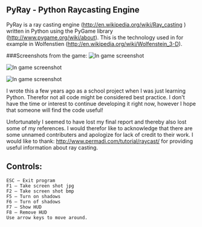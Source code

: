 ## PyRay - Python Raycasting Engine

PyRay is a ray casting engine (http://en.wikipedia.org/wiki/Ray_casting
) written in Python using the PyGame library (http://www.pygame.org/wiki/about). This is the technology used in for example in Wolfenstien (http://en.wikipedia.org/wiki/Wolfenstein_3-D).

###Screenshots from the game:
![In game screenshot](https://raw.githubusercontent.com/oscr/PyRay/master/screenshots/PyRay20130518111624.jpeg)

![In game screenshot](https://raw.githubusercontent.com/oscr/PyRay/master/screenshots/PyRay20130518111712.jpeg)

![In game screenshot](https://raw.githubusercontent.com/oscr/PyRay/master/screenshots/PyRay20130518111704.jpeg)

I wrote this a few years ago as a school project when I was just learning Python. Therefor not all code might be considered best practice. I don't have the time or interest to continue developing it right now, however I hope that someone will find the code useful!

Unfortunately I seemed to have lost my final report and thereby also lost some of my references. I would therefor like to acknowledge that there are some unnamed contributers and apologize for lack of credit to their work. I would like to thank: http://www.permadi.com/tutorial/raycast/ for providing useful information about ray casting.

## Controls:
    ESC – Exit program
    F1 – Take screen shot jpg
    F2 – Take screen shot bmp
    F5 – Turn on shadows
    F6 – Turn of shadows
    F7 – Show HUD
    F8 – Remove HUD
    Use arrow keys to move around.
